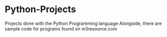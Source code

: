 # Python-Projects
Projects done with the Python Programming language
Alongside, there are sample code for programs found on w3resource.com
